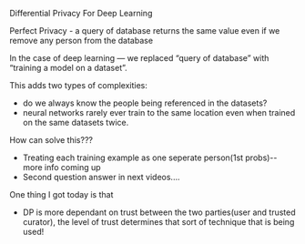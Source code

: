 Differential Privacy For Deep Learning

Perfect Privacy - a query of database returns the same value even if we remove any person from the database 

In the case of deep learning — we replaced “query of database” with “training a model on a dataset”.

This adds two types of complexities:

- do we always know the people being referenced in the datasets?
- neural networks rarely ever train to the same location even when trained on the same datasets twice.

How can solve this???

- Treating each training example as one seperate person(1st probs)--more info coming up
- Second question answer in next videos....

One thing I got today is that
- DP is more dependant on trust between the two parties(user and trusted curator), the level of trust determines that sort of technique that is being used!